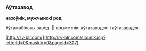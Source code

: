 ### Аўтазавод
**назоўнік, мужчынскі род**

Аўтамабільны завод. || прыметнік: аўтазаводскі і аўтазавадскі.

<a rel="author">[http://rv-blr.com/](http://rv-blr.com/slounik.jsp?letterId=0&maskId=0&pageId=307)</a>

